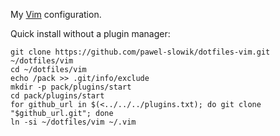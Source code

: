 My [Vim](https://www.vim.org/) configuration.

Quick install without a plugin manager:

	git clone https://github.com/pawel-slowik/dotfiles-vim.git ~/dotfiles/vim
	cd ~/dotfiles/vim
	echo /pack >> .git/info/exclude
	mkdir -p pack/plugins/start
	cd pack/plugins/start
	for github_url in $(<../../../plugins.txt); do git clone "$github_url.git"; done
	ln -si ~/dotfiles/vim ~/.vim

